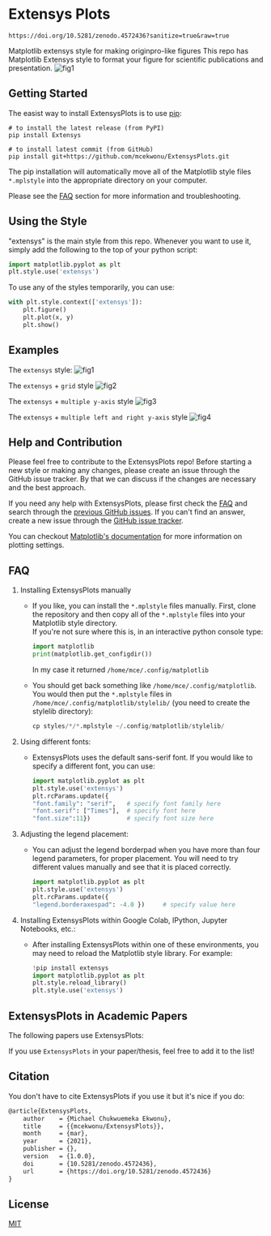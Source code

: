 # Extensys Plots

`https://doi.org/10.5281/zenodo.4572436?sanitize=true&raw=true`

Matplotlib extensys style for making originpro-like figures
This repo has Matplotlib Extensys style to format your figure for scientific publications and presentation.
![fig1](https://github.com/mcekwonu/ExtensysPlots/blob/main/examples/figures/fig1.png)

## Getting Started
The easist way to install ExtensysPlots is to use [pip](https://pip.pypa.io/en/stable/): 
```
# to install the latest release (from PyPI) 
pip install Extensys

# to install latest commit (from GitHub)
pip install git+https://github.com/mcekwonu/ExtensysPlots.git
```

The pip installation will automatically move all of the Matplotlib style files ```*.mplstyle``` into the appropriate directory on your computer.

Please see the [FAQ](https://github.com/mcekwonu/ExtensysPlots#faq) section for more information and troubleshooting.

## Using the Style

"extensys" is the main style from this repo. Whenever you want to use it, simply add the following to the top of your python script:

```python
import matplotlib.pyplot as plt
plt.style.use('extensys')
```
To use any of the styles temporarily, you can use:

```python
with plt.style.context(['extensys']):
    plt.figure()
    plt.plot(x, y)
    plt.show()
```

## Examples

The ```extensys``` style:
![fig1](https://github.com/mcekwonu/ExtensysPlots/blob/main/examples/figures/fig1.png)

The ```extensys``` + ```grid``` style
![fig2](https://github.com/mcekwonu/ExtensysPlots/blob/main/examples/figures/fig2.png)

The ```extensys``` + ```multiple y-axis``` style
![fig3](https://github.com/mcekwonu/ExtensysPlots/blob/main/examples/figures/fig3.png)

The ```extensys``` + ```multiple left and right y-axis``` style
![fig4](https://github.com/mcekwonu/ExtensysPlots/blob/main/examples/figures/fig4.png)

## Help and Contribution

<p>Please feel free to contribute to the ExtensysPlots repo! Before starting a new style or making any changes, please create an issue through the GitHub issue tracker. By that we can discuss if the changes are necessary and the best approach.</p>

If you need any help with ExtensysPlots, please first check the [FAQ](https://github.com/mcekwonu/ExtensysPlots#faq) and search through the [previous GitHub issues](https://github.com/mcekwonu/ExtensysPlots/issues). If you can't find an answer, create a new issue through the [GitHub issue tracker](https://github.com/mcekwonu/ExtensysPlots/issues).

You can checkout [Matplotlib's documentation](https://matplotlib.org) for more information on plotting settings.

## FAQ

1. Installing ExtensysPlots manually

    * If you like, you can install the ```*.mplstyle``` files manually. First, clone the repository and then copy all of the ```*.mplstyle``` files into your Matplotlib style directory.  
    If you're not sure where this is, in an interactive python console type:

        ```python
        import matplotlib
        print(matplotlib.get_configdir())
        ```
        
        In my case it returned ```/home/mce/.config/matplotlib```
    
    * You should get back something like ```/home/mce/.config/matplotlib```. You would then put the ```*.mplstyle``` files in ```/home/mce/.config/matplotlib/stylelib/``` (you need to create the stylelib directory):

        ```python 
        cp styles/*/*.mplstyle ~/.config/matplotlib/stylelib/
        ```

2. Using different fonts:

    * ExtensysPlots uses the default sans-serif font. If you would like to specify a different font, you can use:
    
        ```python
        import matplotlib.pyplot as plt
        plt.style.use('extensys')
        plt.rcParams.update({
        "font.family": "serif",   # specify font family here
        "font.serif": ["Times"],  # specify font here
        "font.size":11})          # specify font size here
        ```
        
3. Adjusting the legend placement:

    * You can adjust the legend borderpad when you have more than four legend parameters, for proper placement. You will need to try different values manually and see that it is placed correctly.
        ```python
        import matplotlib.pyplot as plt
        plt.style.use('extensys')
        plt.rcParams.update({
        "legend.borderaxespad": -4.0 })     # specify value here
        ```
        
4. Installing ExtensysPlots within Google Colab, IPython, Jupyter Notebooks, etc.:
    
    * After installing ExtensysPlots within one of these environments, you may need to reload the Matplotlib style library. For example:
    
        ```python
        !pip install extensys
        import matplotlib.pyplot as plt
        plt.style.reload_library()
        plt.style.use('extensys')
        ```

## ExtensysPlots in Academic Papers

The following papers use ExtensysPlots:

If you use ```ExtensysPlots``` in your paper/thesis, feel free to add it to the list!

## Citation

You don't have to cite ExtensysPlots if you use it but it's nice if you do:

```latex
@article{ExtensysPlots,
    author    = {Michael Chukwuemeka Ekwonu},
    title     = {{mcekwonu/ExtensysPlots}},
    month     = {mar},
    year      = {2021},
    publisher = {},
    version   = {1.0.0},
    doi       = {10.5281/zenodo.4572436},
    url       = {https://doi.org/10.5281/zenodo.4572436}
}
```

## License

[MIT](https://choosealicense.com/licenses/mit/)
